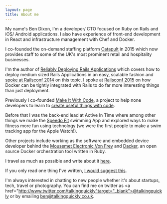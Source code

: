 ```yaml
---
layout: page
title: About me 
---
```


My name's Ben Dixon, I'm a developer/ CTO focused on Ruby on Rails and iOS/ Android applications. I also have experience of front-end development in React and infrastructure management with Chef and Docker.

I co-founded the on-demand staffing platform <a href="https://www.joincatapult.com">Catapult</a> in 2015 which now provides staff to some of the UK's most prominent retail and hospitality businesses.

I'm the author of <a href="https://leanpub.com/deploying_rails_applications"
target="_blank">Reliably Deploying Rails Applications</a> which covers how
to deploy medium sized Rails Applications in an easy, scalable fashion and <a href="/deploying_rails/" target="_blank">spoke at Railsconf 2014</a> on this topic. I spoke at <a href="/railsconf2015/">Railsconf 2015</a> on how Docker can be tightly integrated with Rails to do far more interesting things than just deployment.

Previously I co-founded <a href="http://www.makeitwithcode.com/" target="_blank">Make It With Code</a>, a project to help none developers to learn to <a href="/2014/01/teaching-people-to-code/" target="_blank">create useful things with code</a>.

Before that I was the back-end lead at Active In Time where among other things we made the <a href="http://www.speedo.com/getspeedofit/getspeedofit_1/getspeedofitapp/gsfapplandingpage.html" target="_blank">Speedo Fit</a> swimming App and explored ways to make fitness more fun using technology (we were the first people to make a swim tracking app for the Apple Watch!).

Other projects include working as the software and embedded device developer behind the <a href="http://www.mousemet.com/" target="_blank">Mousemet Electronic Von Frey</a> and <a href="https://github.com/talkingquickly/dacker">Dacker</a>, an open source Docker orchestration tool written in Ruby.

I travel as much as possible and write about it [here](/travel).

If you only read one thing I've written, [I would suggest
this](/2015/04/what-id-tell-myself-about-startups/).

I'm always interested in chatting to new people whether it's about startups, tech, travel or photography. You can find me on twitter as <a href="http://www.twitter.com/talkingquickly"target="_blank">@talkingquickly</a> or by emailing <a href="mailto:ben@talkingquickly.co.uk">ben@talkingquickly.co.uk</a>.
